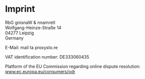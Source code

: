 # Imprint

<span class="ritole">RbG gnisnaW &amp; nnamretI</span><br>
Wolfgang-Heinze-Straße 14<br>
04277 Leipzig<br>
Germany

E-Mail: mail <span class="ritole">ta</span> proxysto.re

VAT identification number: DE333060435

Platform of the EU Commission regarding online dispute resolution: <a rel="noreferrer" href="https://www.ec.europa.eu/consumers/odr">www.ec.europa.eu/consumers/odr</a>
